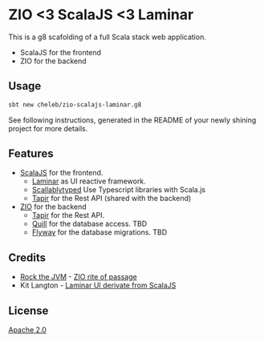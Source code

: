 # ZIO <3 ScalaJS <3 Laminar

This is a g8 scafolding of a full Scala stack web application.

* ScalaJS for the frontend
* ZIO for the backend


## Usage

```bash
sbt new cheleb/zio-scalajs-laminar.g8
```


See following instructions, generated in the README of your newly shining project for more details.


## Features

* [ScalaJS](https://www.scala-js.org) for the frontend.
  * [Laminar](https://laminar.dev) as UI reactive framework.
  * [Scallablytyped](https://scalablytyped.org) Use Typescript libraries with Scala.js
  * [Tapir](https://tapir.softwaremill.com) for the Rest API (shared with the backend)
* [ZIO](https://zio.dev) for the backend
  * [Tapir](https://tapir.softwaremill.com) for the Rest API.
  * [Quill](https://getquill.io) for the database access. TBD
  * [Flyway](https://flywaydb.org) for the database migrations. TBD


## Credits

* [Rock the JVM](https://rockthejvm.com/) - [ZIO rite of passage ](https://rockthejvm.com/p/zio-rite-of-passage)
* Kit Langton - [Laminar UI derivate from ScalaJS](https://github.com/kitlangton/formula?tab=readme-ov-file)

## License

[Apache 2.0](https://www.apache.org/licenses/LICENSE-2.0.html)
